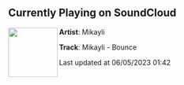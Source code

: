 ## Currently Playing on SoundCloud

[<img align="left" width="100" src="https://i1.sndcdn.com/artworks-zbzVYWV5f1Be3GOH-zZ3c1w-t500x500.jpg">](https://soundcloud.com/mikaylisound/mikayli-bounce-2?in=mikaylisound/sets/dream-chasing-ep)

**Artist**: Mikayli 

**Track**: Mikayli - Bounce

Last updated at 06/05/2023 01:42
